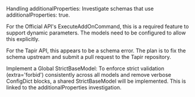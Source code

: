 Handling additionalProperties: Investigate schemas that use additionalProperties: true.

For the Official API's ExecuteAddOnCommand, this is a required feature to support dynamic parameters. The models need to be configured to allow this explicitly.

For the Tapir API, this appears to be a schema error. The plan is to fix the schema upstream and submit a pull request to the Tapir repository.

Implement a Global StrictBaseModel: To enforce strict validation (extra='forbid') consistently across all models and remove verbose ConfigDict blocks, a shared StrictBaseModel will be implemented. This is linked to the additionalProperties investigation.